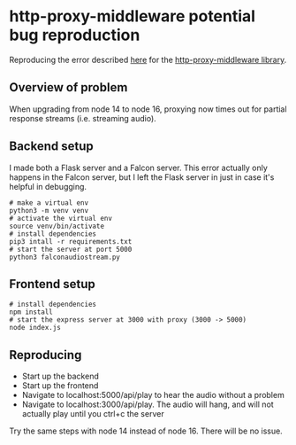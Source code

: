 # http-proxy-middleware potential bug reproduction

Reproducing the error described [here](https://github.com/chimurai/http-proxy-middleware/discussions/726) for the [http-proxy-middleware library](https://github.com/chimurai/http-proxy-middleware).

## Overview of problem

When upgrading from node 14 to node 16, proxying now times out for partial response streams (i.e. streaming audio).

## Backend setup

I made both a Flask server and a Falcon server. This error actually only happens in the Falcon server, but I left the Flask server in just in case it's helpful in debugging.

```
# make a virtual env
python3 -m venv venv
# activate the virtual env
source venv/bin/activate
# install dependencies
pip3 intall -r requirements.txt
# start the server at port 5000
python3 falconaudiostream.py
```

## Frontend setup

```
# install dependencies
npm install
# start the express server at 3000 with proxy (3000 -> 5000)
node index.js
```

## Reproducing

- Start up the backend
- Start up the frontend
- Navigate to localhost:5000/api/play to hear the audio without a problem
- Navigate to localhost:3000/api/play. The audio will hang, and will not actually play until you ctrl+c the server

Try the same steps with node 14 instead of node 16. There will be no issue.
